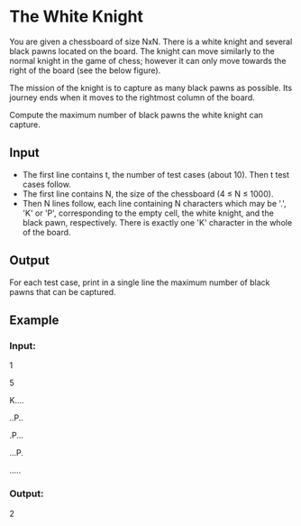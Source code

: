 # The White Knight

You are given a chessboard of size NxN. There is a white knight and several black pawns located on the board. 
The knight can move similarly to the normal knight in the game of chess; however it can only move towards the right of the board (see the below figure).

The mission of the knight is to capture as many black pawns as possible. Its journey ends when it moves to the rightmost column of the board.

Compute the maximum number of black pawns the white knight can capture.

## Input

- The first line contains t, the number of test cases (about 10). Then t test cases follow.
- The first line contains N, the size of the chessboard (4 ≤ N ≤ 1000).
- Then N lines follow, each line containing N characters which may be '.', 'K' or 'P', corresponding 
to the empty cell, the white knight, and the black pawn, respectively. There is exactly one 'K' character in the whole of the board.

## Output

For each test case, print in a single line the maximum number of black pawns that can be captured.

## Example

### Input:

1

5

K....

..P..

.P...

...P.

.....

### Output:

2 
